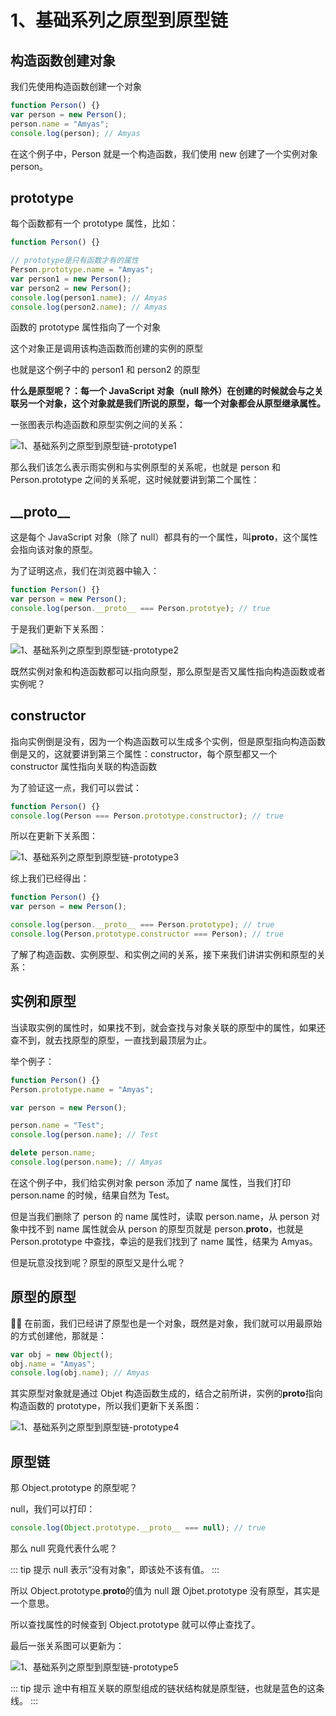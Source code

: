 # 1、基础系列之原型到原型链

## 构造函数创建对象

我们先使用构造函数创建一个对象

```js
function Person() {}
var person = new Person();
person.name = "Amyas";
console.log(person); // Amyas
```

在这个例子中，Person 就是一个构造函数，我们使用 new 创建了一个实例对象 person。

## prototype

每个函数都有一个 prototype 属性，比如：

```js
function Person() {}

// prototype是只有函数才有的属性
Person.prototype.name = "Amyas";
var person1 = new Person();
var person2 = new Person();
console.log(person1.name); // Amyas
console.log(person2.name); // Amyas
```

函数的 prototype 属性指向了一个对象

这个对象正是调用该构造函数而创建的实例的原型

也就是这个例子中的 person1 和 person2 的原型

**什么是原型呢？：每一个 JavaScript 对象（null 除外）在创建的时候就会与之关联另一个对象，这个对象就是我们所说的原型，每一个对象都会从原型继承属性。**

一张图表示构造函数和原型实例之间的关系：

![1、基础系列之原型到原型链-prototype1](http://cdn-vuepress-blog.amyas.cn/1、基础系列之原型到原型链-prototype1.png)

那么我们该怎么表示雨实例和与实例原型的关系呢，也就是 person 和 Person.prototype 之间的关系呢，这时候就要讲到第二个属性：

## \_\_proto\_\_

这是每个 JavaScript 对象（除了 null）都具有的一个属性，叫**proto**，这个属性会指向该对象的原型。

为了证明这点，我们在浏览器中输入：

```js
function Person() {}
var person = new Person();
console.log(person.__proto__ === Person.prototye); // true
```

于是我们更新下关系图：

![1、基础系列之原型到原型链-prototype2](http://cdn-vuepress-blog.amyas.cn/1、基础系列之原型到原型链-prototype2.png)

既然实例对象和构造函数都可以指向原型，那么原型是否又属性指向构造函数或者实例呢？

## constructor

指向实例倒是没有，因为一个构造函数可以生成多个实例，但是原型指向构造函数倒是又的，这就要讲到第三个属性：constructor，每个原型都又一个 constructor 属性指向关联的构造函数

为了验证这一点，我们可以尝试：

```js
function Person() {}
console.log(Person === Person.prototype.constructor); // true
```

所以在更新下关系图：

![1、基础系列之原型到原型链-prototype3](http://cdn-vuepress-blog.amyas.cn/1、基础系列之原型到原型链-prototype3.png)

综上我们已经得出：

```js
function Person() {}
var person = new Person();

console.log(person.__proto__ === Person.prototype); // true
console.log(Person.prototype.constructor === Person); // true
```

了解了构造函数、实例原型、和实例之间的关系，接下来我们讲讲实例和原型的关系：

## 实例和原型

当读取实例的属性时，如果找不到，就会查找与对象关联的原型中的属性，如果还查不到，就去找原型的原型，一直找到最顶层为止。

举个例子：

```js
function Person() {}
Person.prototype.name = "Amyas";

var person = new Person();

person.name = "Test";
console.log(person.name); // Test

delete person.name;
console.log(person.name); // Amyas
```

在这个例子中，我们给实例对象 person 添加了 name 属性，当我们打印 person.name 的时候，结果自然为 Test。

但是当我们删除了 person 的 name 属性时，读取 person.name，从 person 对象中找不到 name 属性就会从 person 的原型页就是 person.**proto**，也就是 Person.prototype 中查找，幸运的是我们找到了 name 属性，结果为 Amyas。

但是玩意没找到呢？原型的原型又是什么呢？

## 原型的原型

 在前面，我们已经讲了原型也是一个对象，既然是对象，我们就可以用最原始的方式创建他，那就是：

```js
var obj = new Object();
obj.name = "Amyas";
console.log(obj.name); // Amyas
```

其实原型对象就是通过 Objet 构造函数生成的，结合之前所讲，实例的**proto**指向构造函数的 prototype，所以我们更新下关系图：

![1、基础系列之原型到原型链-prototype4](http://cdn-vuepress-blog.amyas.cn/1、基础系列之原型到原型链-prototype4.png)

## 原型链

那 Object.prototype 的原型呢？

null，我们可以打印：

```js
console.log(Object.prototype.__proto__ === null); // true
```

那么 null 究竟代表什么呢？

::: tip 提示
null 表示“没有对象”，即该处不该有值。
:::

所以 Object.prototype.**proto**的值为 null 跟 Ojbet.prototype 没有原型，其实是一个意思。

所以查找属性的时候查到 Object.prototype 就可以停止查找了。

最后一张关系图可以更新为：

![1、基础系列之原型到原型链-prototype5](http://cdn-vuepress-blog.amyas.cn/1、基础系列之原型到原型链-prototype5.png)

::: tip 提示
途中有相互关联的原型组成的链状结构就是原型链，也就是蓝色的这条线。
:::
